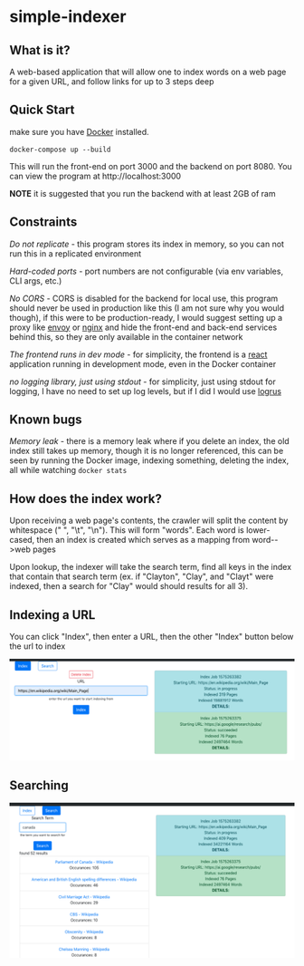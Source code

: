 # simple-indexer

## What is it?
A web-based application that will allow one to index words on a web page for a given URL,
and follow links for up to 3 steps deep

## Quick Start
make sure you have [Docker](https://www.docker.com/) installed.

```
docker-compose up --build
```

This will run the front-end on port 3000 and the backend on port 8080.  You can view the program at http://localhost:3000

**NOTE** it is suggested that you run the backend with at least 2GB of ram

## Constraints

_Do not replicate_ - this program stores its index in memory, so you can not run this in a replicated environment

_Hard-coded ports_ - port numbers are not configurable (via env variables, CLI args, etc.)

_No CORS_ - CORS is disabled for the backend for local use, this program should never be used in production like this (I am not sure why you would though),
if this were to be production-ready, I would suggest setting up a proxy like [envoy](https://www.envoyproxy.io/) or [nginx](https://www.nginx.com/) and hide the front-end
and back-end services behind this, so they are only available in the container network

_The frontend runs in dev mode_ - for simplicity, the frontend is a [react](https://reactjs.org/) application running in development mode, even in
the Docker container

_no logging library, just using stdout_ - for simplicity, just using stdout for logging, I have no need to set up log levels, but if I did I would use
[logrus](https://github.com/sirupsen/logrus)

## Known bugs

_Memory leak_ - there is a memory leak where if you delete an index, the old index still takes up memory, though it is no longer referenced, this
can be seen by running the Docker image, indexing something, deleting the index, all while watching `docker stats`

## How does the index work?

Upon receiving a web page's contents, the crawler will split the content by whitespace (" ", "\t", "\n").  This will form "words".  Each word is
lower-cased, then an index is created which serves as a mapping from word-->web pages

Upon lookup, the indexer will take the search term, find all keys in the index that contain that search term (ex. if "Clayton", "Clay", and "Clayt" were indexed, then a search for "Clay"
would should results for all 3).

## Indexing a URL

You can click "Index", then enter a URL, then the other "Index" button below the url to index

![index example](./example-index.png)


## Searching

![search example](./example-search.png)